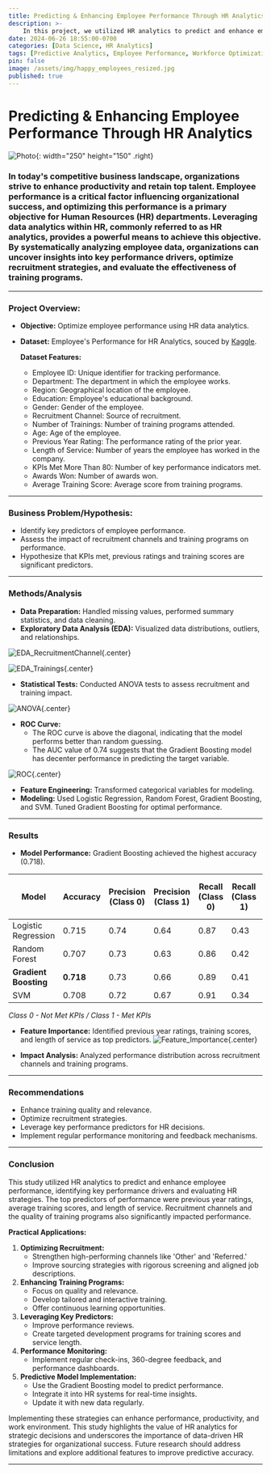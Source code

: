 ```yaml
---
title: Predicting & Enhancing Employee Performance Through HR Analytics
description: >-    
    In this project, we utilized HR analytics to predict and enhance employee performance, leveraging a comprehensive dataset and various machine learning models.
date: 2024-06-26 18:55:00-0700
categories: [Data Science, HR Analytics]
tags: [Predictive Analytics, Employee Performance, Workforce Optimization, Data Driven HR]
pin: false
image: /assets/img/happy_employees_resized.jpg
published: true
---
```


# Predicting & Enhancing Employee Performance Through HR Analytics

![Photo](/assets/img/happy_employees.jpg){: width="250" height="150" .right}

### In today's competitive business landscape, organizations strive to enhance productivity and retain top talent. Employee performance is a critical factor influencing organizational success, and optimizing this performance is a primary objective for Human Resources (HR) departments. Leveraging data analytics within HR, commonly referred to as HR analytics, provides a powerful means to achieve this objective. By systematically analyzing employee data, organizations can uncover insights into key performance drivers, optimize recruitment strategies, and evaluate the effectiveness of training programs. 



***
### Project Overview:
- **Objective:** Optimize employee performance using HR data analytics. 
- **Dataset:** Employee's Performance for HR Analytics, souced by [Kaggle](https://www.kaggle.com/datasets/sanjanchaudhari/employees-performance-for-hr-analytics). 

    **Dataset Features:**
    - Employee ID: Unique identifier for tracking performance.
    - Department: The department in which the employee works.
    - Region: Geographical location of the employee.
    - Education: Employee's educational background.
    - Gender: Gender of the employee.
    - Recruitment Channel: Source of recruitment.
    - Number of Trainings: Number of training programs attended.
    - Age: Age of the employee.
    - Previous Year Rating: The performance rating of the prior year.
    - Length of Service: Number of years the employee has worked in the company.
    - KPIs Met More Than 80: Number of key performance indicators met.
    - Awards Won: Number of awards won.
    - Average Training Score: Average score from training programs.

---

### Business Problem/Hypothesis:
- Identify key predictors of employee performance.
- Assess the impact of recruitment channels and training programs on performance.
- Hypothesize that KPIs met, previous ratings and training scores are significant predictors.

---

### Methods/Analysis
- **Data Preparation:** Handled missing values, performed summary statistics, and data cleaning.
- **Exploratory Data Analysis (EDA):** Visualized data distributions, outliers, and relationships.

![EDA_RecruitmentChannel](assets/img/Project1/EDA_Recruitment.png){.center}

![EDA_Trainings](assets/img/Project1/EDA_Trainings.png){.center}

- **Statistical Tests:** Conducted ANOVA tests to assess recruitment and training impact.

![ANOVA](assets/img/Project1/ANOVA.png){.center}

- **ROC Curve:** 
    - The ROC curve is above the diagonal, indicating that the model performs better than random guessing.
    - The AUC value of 0.74 suggests that the Gradient Boosting model has decenter performance in predicting the target variable.

![ROC](assets/img/Project1/ROC_Curve.png){.center}    
    
- **Feature Engineering:** Transformed categorical variables for modeling.
- **Modeling:** Used Logistic Regression, Random Forest, Gradient Boosting, and SVM. Tuned Gradient Boosting for optimal performance.

---

### Results
- **Model Performance:** Gradient Boosting achieved the highest accuracy (0.718).

| Model               | Accuracy | Precision (Class 0) | Precision (Class 1) | Recall (Class 0) | Recall (Class 1) | F1 Score (Class 0) | F1 Score (Class 1) |
|---------------------|----------|---------------------|---------------------|------------------|------------------|--------------------|--------------------|
| Logistic Regression | 0.715    | 0.74                | 0.64                | 0.87             | 0.43             | 0.80               | 0.52               |
| Random Forest       | 0.707    | 0.73                | 0.63                | 0.86             | 0.42             | 0.79               | 0.50               |
| **Gradient Boosting** | **0.718**    | 0.73                | 0.66                | 0.89             | 0.41             | 0.80               | 0.50               |
| SVM                 | 0.708    | 0.72                | 0.67                | 0.91             | 0.34             | 0.80               | 0.45               |

*Class 0 - Not Met KPIs / Class 1 - Met KPIs*


- **Feature Importance:** Identified previous year ratings, training scores, and length of service as top predictors.
![Feature_Importance](assets/img/Project1/Feature_Importance.png){.center}

- **Impact Analysis:** Analyzed performance distribution across recruitment channels and training programs.

---

### Recommendations
- Enhance training quality and relevance.
- Optimize recruitment strategies.
- Leverage key performance predictors for HR decisions.
- Implement regular performance monitoring and feedback mechanisms.

---

### Conclusion

This study utilized HR analytics to predict and enhance employee performance, identifying key performance drivers and evaluating HR strategies. The top predictors of performance were previous year ratings, average training scores, and length of service. Recruitment channels and the quality of training programs also significantly impacted performance.

**Practical Applications:**
1. **Optimizing Recruitment:**
   - Strengthen high-performing channels like 'Other' and 'Referred.'
   - Improve sourcing strategies with rigorous screening and aligned job descriptions.
2. **Enhancing Training Programs:**
   - Focus on quality and relevance.
   - Develop tailored and interactive training.
   - Offer continuous learning opportunities.
3. **Leveraging Key Predictors:**
   - Improve performance reviews.
   - Create targeted development programs for training scores and service length.
4. **Performance Monitoring:**
   - Implement regular check-ins, 360-degree feedback, and performance dashboards.
5. **Predictive Model Implementation:**
   - Use the Gradient Boosting model to predict performance.
   - Integrate it into HR systems for real-time insights.
   - Update it with new data regularly.

Implementing these strategies can enhance performance, productivity, and work environment. This study highlights the value of HR analytics for strategic decisions and underscores the importance of data-driven HR strategies for organizational success. Future research should address limitations and explore additional features to improve predictive accuracy.

---
